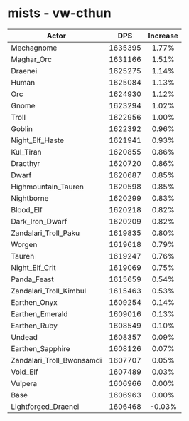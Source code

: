 # mists - vw-cthun
| Actor | DPS | Increase |
|---|:---:|:---:|
|Mechagnome|1635395|1.77%|
|Maghar_Orc|1631166|1.51%|
|Draenei|1625275|1.14%|
|Human|1625084|1.13%|
|Orc|1624930|1.12%|
|Gnome|1623294|1.02%|
|Troll|1622956|1.00%|
|Goblin|1622392|0.96%|
|Night_Elf_Haste|1621941|0.93%|
|Kul_Tiran|1620855|0.86%|
|Dracthyr|1620720|0.86%|
|Dwarf|1620687|0.85%|
|Highmountain_Tauren|1620598|0.85%|
|Nightborne|1620299|0.83%|
|Blood_Elf|1620218|0.82%|
|Dark_Iron_Dwarf|1620209|0.82%|
|Zandalari_Troll_Paku|1619835|0.80%|
|Worgen|1619618|0.79%|
|Tauren|1619247|0.76%|
|Night_Elf_Crit|1619069|0.75%|
|Panda_Feast|1615659|0.54%|
|Zandalari_Troll_Kimbul|1615463|0.53%|
|Earthen_Onyx|1609254|0.14%|
|Earthen_Emerald|1609016|0.13%|
|Earthen_Ruby|1608549|0.10%|
|Undead|1608357|0.09%|
|Earthen_Sapphire|1608126|0.07%|
|Zandalari_Troll_Bwonsamdi|1607707|0.05%|
|Void_Elf|1607489|0.03%|
|Vulpera|1606966|0.00%|
|Base|1606963|0.00%|
|Lightforged_Draenei|1606468|-0.03%|
